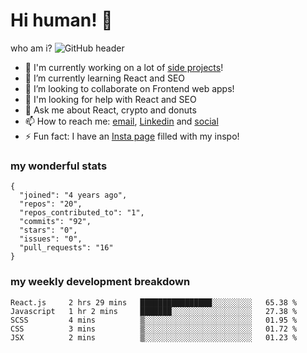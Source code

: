 # Hi human! 👋

who am i?
![GitHub header](https://user-images.githubusercontent.com/55192108/151107403-dc851fcd-a2af-4d26-9eed-9396ef0a079d.jpg)
- 🔭 I'm currently working on a lot of [side projects](https://www.arsh.studio)!
- 🌱 I’m currently learning React and SEO
- 👯 I’m looking to collaborate on Frontend web apps!
- 🤔 I'm looking for help with React and SEO
- 💬 Ask me about React, crypto and donuts
- 📫 How to reach me: [email](mailto:Arsh99.In@gmail.com?subject=Hi%20Human&body=What%20up%20dawgg!%20), [Linkedin](https://www.linkedin.com/in/arsh99in/) and [social](https://www.instagram.com/webdev3.0/)
- ⚡ Fun fact: I have an [Insta page](https://www.instagram.com/webdev3.0/) filled with my inspo!

### my wonderful stats

```
{
  "joined": "4 years ago",
  "repos": "20",
  "repos_contributed_to": "1",
  "commits": "92",
  "stars": "0",
  "issues": "0",
  "pull_requests": "16"
}
```

### my weekly development breakdown

```
React.js     2 hrs 29 mins   ████████████████░░░░░░░░░   65.38 % 
Javascript   1 hr 2 mins     ███████░░░░░░░░░░░░░░░░░░   27.38 % 
SCSS         4 mins          ▒░░░░░░░░░░░░░░░░░░░░░░░░   01.95 % 
CSS          3 mins          ▒░░░░░░░░░░░░░░░░░░░░░░░░   01.72 % 
JSX          2 mins          ▒░░░░░░░░░░░░░░░░░░░░░░░░   01.23 % 
```
